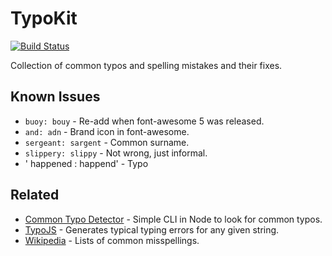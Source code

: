 # TypoKit
[![Build Status](https://travis-ci.org/feramhq/typokit.svg?branch=master)](https://travis-ci.org/feramhq/typokit)

Collection of common typos and spelling mistakes and their fixes.


## Known Issues

- `buoy: bouy` - Re-add when font-awesome 5 was released.
- `and: adn` - Brand icon in font-awesome.
- `sergeant: sargent` - Common surname.
- `slippery: slippy` - Not wrong, just informal.
- ' happened : happend' - Typo

## Related

- [Common Typo Detector] - Simple CLI in Node to look for common typos.
- [TypoJS] - Generates typical typing errors for any given string.
- [Wikipedia] - Lists of common misspellings.

[Common Typo Detector]: https://www.npmjs.com/package/common-typo-detector
[TypoJS]: https://www.npmjs.com/package/typojs
[Wikipedia]: https://en.wikipedia.org/wiki/Wikipedia:Lists_of_common_misspellings
